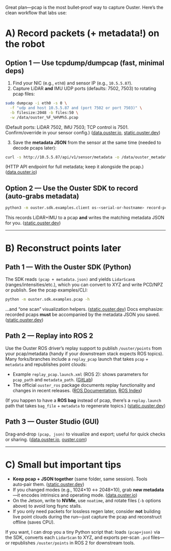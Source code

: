 Great plan—pcap is the most bullet‑proof way to capture Ouster. Here’s the clean workflow that labs use:

# A) Record packets (+ metadata!) on the robot

## Option 1 — Use tcpdump/dumpcap (fast, minimal deps)

1. Find your NIC (e.g., `eth0`) and sensor IP (e.g., `10.5.5.87`).
2. Capture LiDAR **and** IMU UDP ports (defaults: 7502, 7503) to rotating pcap files:

```bash
sudo dumpcap -i eth0 -s 0 \
  -f "udp and host 10.5.5.87 and (port 7502 or port 7503)" \
  -b filesize:2048 -b files:50 \
  -w /data/ouster_%F_%H%M%S.pcap
```

(Default ports: LiDAR 7502, IMU 7503; TCP control is 7501. Confirm/override in your sensor config.) ([data.ouster.io][1], [static.ouster.dev][2])

3. Save the **metadata JSON** from the sensor at the same time (needed to decode pcaps later):

```bash
curl -s http://10.5.5.87/api/v1/sensor/metadata -o /data/ouster_metadata.json
```

(HTTP API endpoint for full metadata; keep it alongside the pcap.) ([data.ouster.io][3])

## Option 2 — Use the Ouster SDK to record (auto‑grabs metadata)

```bash
python3 -m ouster.sdk.examples.client os-<serial-or-hostname> record-pcap
```

This records LiDAR+IMU to a pcap **and** writes the matching metadata JSON for you. ([static.ouster.dev][4])

---

# B) Reconstruct points later

## Path 1 — With the Ouster SDK (Python)

The SDK reads `(pcap + metadata.json)` and yields `LidarScan`s (ranges/intensities/etc.), which you can convert to XYZ and write PCD/NPZ or publish. See the pcap examples/CLI:

```bash
python -m ouster.sdk.examples.pcap -h
```

…and “one scan” visualization helpers. ([static.ouster.dev][5])
Docs emphasize: recorded pcaps **must** be accompanied by the metadata JSON you saved. ([static.ouster.dev][6])

## Path 2 — Replay into ROS 2

Use the Ouster ROS driver’s replay support to publish `/ouster/points` from your pcap/metadata (handy if your downstream stack expects ROS topics). Many forks/branches include a `replay_pcap` launch that takes `pcap` + `metadata` and republishes point clouds:

* Example `replay_pcap.launch.xml` (ROS 2): shows parameters for `pcap_path` and `metadata_path`. ([GitLab][7])
* The official `ouster_ros` package documents replay functionality and changes in recent releases. ([ROS Documentation][8], [ROS Index][9])

(If you happen to have a **ROS bag** instead of pcap, there’s a `replay.launch` path that takes `bag_file` + `metadata` to regenerate topics.) ([static.ouster.dev][10])

## Path 3 — Ouster Studio (GUI)

Drag‑and‑drop `(pcap, json)` to visualize and export; useful for quick checks or sharing. ([data.ouster.io][11], [ouster.com][12])

---

# C) Small but important tips

* **Keep pcap + JSON together** (same folder, same session). Tools auto‑pair them. ([static.ouster.dev][6])
* If you changed modes (e.g., 1024×10 ↔ 2048×10), grab **new metadata**—it encodes intrinsics and operating mode. ([data.ouster.io][1])
* On the Jetson, write to **NVMe**, use `noatime`, and rotate files (`-b` options above) to avoid long fsync stalls.
* If you only need packets for lossless regen later, consider **not** building live point clouds during the run—just capture the pcap and reconstruct offline (saves CPU).

If you want, I can drop you a tiny Python script that: loads `(pcap+json)` via the SDK, converts each `LidarScan` to XYZ, and exports per‑scan `.pcd` files—or republishes `/ouster/points` in ROS 2 for downstream tools.

[1]: https://data.ouster.io/downloads/tcp-http-api-manual/api-manual-v2.3.0.pdf "Ouster Sensor API Guide"
[2]: https://static.ouster.dev/sensor-docs/image_route1/image_route2/sensor_data/sensor-data.html?utm_source=chatgpt.com "Sensor Data — Ouster Sensor Docs documentation"
[3]: https://data.ouster.io/downloads/tcp-http-api-manual/api-manual-v3.1.0.pdf?utm_source=chatgpt.com "api-manual-v3.1.0.pdf"
[4]: https://static.ouster.dev/sdk-docs/python/examples/record-stream.html?utm_source=chatgpt.com "Recording, Streaming, and Conversion - Ouster SDK"
[5]: https://static.ouster.dev/sdk-docs/_modules/ouster/sdk/examples/pcap.html?utm_source=chatgpt.com "Source code for ouster.sdk.examples.pcap"
[6]: https://static.ouster.dev/sdk-docs/python/examples/basics-sensor.html?utm_source=chatgpt.com "Working with an Ouster sensor - Ouster SDK"
[7]: https://git.wur.nl/parobotics/husky/sensors/ouster/-/blob/main/ouster-ros/launch/replay_pcap.launch.xml?utm_source=chatgpt.com "ouster-ros/launch/replay_pcap.launch.xml · main - Husky"
[8]: https://docs.ros.org/en/rolling/p/ouster_ros/__CHANGELOG.html?utm_source=chatgpt.com "CHANGELOG — ouster_ros 0.11.1 documentation"
[9]: https://index.ros.org/p/ouster_ros/?utm_source=chatgpt.com "ROS Package: ouster_ros"
[10]: https://static.ouster.dev/sdk-docs/0.5.1/ros/index.html?utm_source=chatgpt.com "ROS Guide — Ouster Sensor SDK 0.5.1 documentation"
[11]: https://data.ouster.io/downloads/software-user-manual/Ouster-Studio-2.0.4.pdf?utm_source=chatgpt.com "Ouster Studio Quick Start Guide"
[12]: https://ouster.com/insights/blog/new-ouster-studio-blog?utm_source=chatgpt.com "New Ouster Studio for desktop and web: A more seamless ..."
